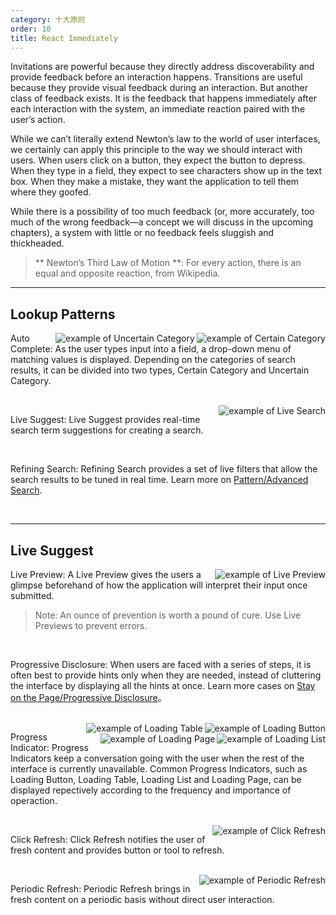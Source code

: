 ```yaml
---
category: 十大原则
order: 10
title: React Immediately
---
```


Invitations are powerful because they directly address discoverability and provide feedback before an interaction happens. Transitions are useful because they provide visual feedback during an interaction. But another class of feedback exists. It is the feedback that happens immediately after each interaction with the system, an immediate reaction paired with the user’s action.

While we can’t literally extend Newton’s law to the world of user interfaces, we certainly can apply this principle to the way we should interact with users. When users click on a button, they expect the button to depress. When they type in a field, they expect to see characters show up in the text box. When they make a mistake, they want the application to tell them where they goofed.

While there is a possibility of too much feedback (or, more accurately, too much of the wrong feedback—a concept we will discuss in the upcoming chapters), a system with little or no feedback feels sluggish and thickheaded. 

> ** Newton’s Third Law of Motion **: For every action, there is an equal and opposite reaction, from Wikipedia.

---

## Lookup Patterns


<img class="preview-img" align="right" alt="example of Certain Category" description="The keyword of the user query is only displayed in three categories, Topics, Questions and Articles." src="https://os.alipayobjects.com/rmsportal/fgQfkNakHrUiAun.png">

<img class="preview-img" align="right" alt="example of Uncertain Category" description="The number of categories the keyword of the user query belongs to is uncetain." src="https://os.alipayobjects.com/rmsportal/hUfCsXwnOsVlskl.png">

Auto Complete: As the user types input into a field, a drop-down menu of matching values is displayed. 
Depending on the categories of search results, it can be divided into two types, Certain Category and Uncertain Category.

<br>

<img class="preview-img" align="right" alt="example of Live Search" description="When the user type a search value, the system instantly displays the search results." src="https://os.alipayobjects.com/rmsportal/OyJCVmOigyXKWCf.png">

Live Suggest: Live Suggest provides real-time search term suggestions for creating a search.

<br>

Refining Search: Refining Search provides a set of live filters that allow the search results to be tuned in real time. Learn more on [Pattern/Advanced Search](/docs/pattern/advanced-search).

<br>

---
## Live Suggest

<img class="preview-img" align="right" alt="example of Live Preview" description="Depending on the type of the input from the user, the system provides instant feedback on password strength and validation." src="https://os.alipayobjects.com/rmsportal/jecYhRgfbHleGDJ.png">

Live Preview: A Live Preview gives the users a glimpse beforehand of how the application will interpret their input once submitted.

>Note: An ounce of prevention is worth a pound of cure. Use Live Previews to prevent errors.

<br>

Progressive Disclosure: When users are faced with a series of steps, it is often best to provide hints only when they are needed, instead of cluttering the interface by displaying all the hints at once. Learn more cases on [Stay on the Page/Progressive Disclosure](/docs/spec/stay#流程处理)。

<br>

<img class="preview-img" align="right" alt="example of Loading Button" src="https://os.alipayobjects.com/rmsportal/FBAZGqfeUnDlUtw.png">

<img class="preview-img" align="right" alt="example of Loading Table" src="https://os.alipayobjects.com/rmsportal/FPXsINbTgsuSStI.png">

<img class="preview-img" align="right" alt="example of Loading List" src="https://os.alipayobjects.com/rmsportal/WJqeUHzthTXaHnW.png">

<img class="preview-img" align="right" alt="example of Loading Page" src="https://os.alipayobjects.com/rmsportal/qPWjexSmFfCiLVJ.png">


Progress Indicator: Progress Indicators keep a conversation going with the user when the rest of the interface is currently unavailable. Common Progress Indicators, such as Loading Button, Loading Table, Loading List and Loading Page, can be displayed repectively according to the frequency and importance of operaction.

<br>

<img class="preview-img" align="right" alt="example of Click Refresh" src="https://os.alipayobjects.com/rmsportal/DdmWqoqIFSCSAvq.png">

Click Refresh: Click Refresh notifies the user of fresh content and provides button or tool to refresh.

<br>

<img class="preview-img" align="right" alt="example of Periodic Refresh"  description="The added list item turns to be highlighted and get back to normal in a few seconds." src="https://os.alipayobjects.com/rmsportal/guiuShsfpJzxZQx.png">

Periodic Refresh: Periodic Refresh brings in fresh content on a periodic basis without direct user interaction.
